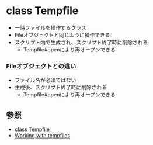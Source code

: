 # class Tempfile
- 一時ファイルを操作するクラス
- Fileオブジェクトと同じように操作できる
- スクリプト内で生成され、スクリプト終了時に削除される
  - Tempfile#openにより再オープンできる

### Fileオブジェクトとの違い
- ファイル名が必須ではない
- 生成後、スクリプト終了時に削除される
  - Tempfile#openにより再オープンできる

## 参照
- [class Tempfile](https://docs.ruby-lang.org/ja/2.6.0/class/Tempfile.html)
- [Working with tempfiles](https://remimercier.com/working-with-tempfiles/)
